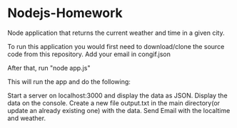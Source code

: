 # Nodejs-Homework
Node application that returns the current weather and time in a given city.

To run this application you would first need to download/clone the source code from this repository.
Add your email in congif.json

After that, run "node app.js"

This will run the app and do the following:

Start a server on localhost:3000 and display the data as JSON.
Display the data on the console.
Create a new file output.txt in the main directory(or update an already existing one) with the data.
Send Email with the localtime and weather.
